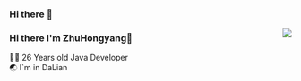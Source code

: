 ### Hi there 👋
<a href="https://github.com/HongyangZhuhy"><img align='right' src="https://github-readme-stats.vercel.app/api?username=HongyangZhu&show_icons=true"></a>

### Hi there I'm ZhuHongyang:monkey:
  
  
 👨‍💻 26 Years old Java Developer                             
 :earth_asia: I`m in DaLian


<!--
**HongyangZhu/HongyangZhu** is a ✨ _special_ ✨ repository because its `README.md` (this file) appears on your GitHub profile.

Here are some ideas to get you started:

- 🔭 I’m currently working on ...
- 🌱 I’m currently learning ...
- 👯 I’m looking to collaborate on ...
- 🤔 I’m looking for help with ...
- 💬 Ask me about ...
- 📫 How to reach me: ...
- 😄 Pronouns: ...
- ⚡ Fun fact: ...
-->
